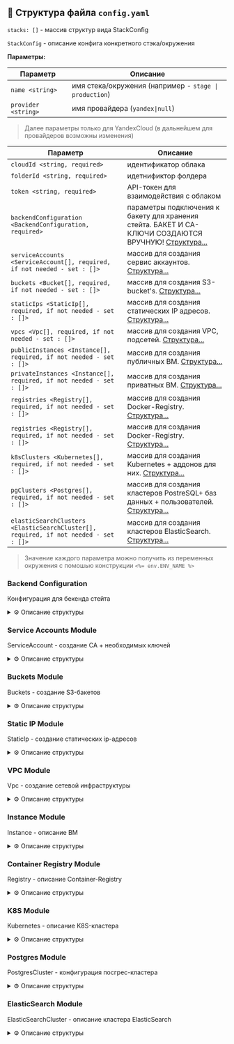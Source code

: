 
## 📝 Структура файла `config.yaml`

`stacks: []` - массив структур вида StackConfig

`StackConfig` - описание конфига конкретного стэка/окружения

**Параметры:**

| Параметр            | Описание                                               |
|---------------------|--------------------------------------------------------|
| `name <string>`     | имя стека/окружения (например - `stage \| production`) |
| `provider <string>` | имя провайдера (`yandex\|null`)                        |

> Далее параметры только для YandexCloud (в дальнейшем для провайдеров возможны изменения)


| Параметр                                                                             | Описание                                                                                                                       |
|--------------------------------------------------------------------------------------|--------------------------------------------------------------------------------------------------------------------------------|
| `cloudId <string, required>`                                                         | идентификатор облака                                                                                                           |
| `folderId <string, required>`                                                        | идетнификтор фолдера                                                                                                           |
| `token <string, required>`                                                           | API-токен для взаимодействия с облаком                                                                                         |
| `backendConfiguration <BackendConfiguration, required>`                              | параметры подключения к бакету для хранения стейта. БАКЕТ И СА-КЛЮЧИ СОЗДАЮТСЯ ВРУЧНУЮ! [Структура...](#backend_сonfiguration) |
| `serviceAccounts <ServiceAccount[], required, if not needed - set : []>`             | массив для создания сервис аккаунтов.  [Структура...](#service_accounts_module)                                                |
| `buckets <Bucket[], required, if not needed - set : []>`                             | массив для создания S3-bucket's. [Структура...](#buckets_module)                                                               |
| `staticIps <StaticIp[], required, if not needed - set : []>`                         | массив для создания статических IP адресов. [Структура...](#static_ip_module)                                                  |
| `vpcs <Vpc[], required, if not needed - set : []>`                                   | массив для создания VPC, подсетей. [Структура...](#vpc_module)                                                                 |
| `publicInstances <Instance[], required, if not needed - set : []>`                   | массив для создания публичных ВМ. [Структура...](#instance_module)                                                             |
| `privateInstances <Instance[], required, if not needed - set : []>`                  | массив для создания приватных ВМ. [Структура...](#instance_module)                                                             |
| `registries <Registry[], required, if not needed - set : []>`                        | массив для создания Docker-Registry. [Структура...](#container_registry_module)                                                |
| `registries <Registry[], required, if not needed - set : []>`                        | массив для создания Docker-Registry. [Структура...](#container_registry_module)                                                |
| `k8sClusters <Kubernetes[], required, if not needed - set : []>`                     | массив для создания Kubernetes + аддонов для них. [Структура...](#k8s_module)                                                  |
| `pgClusters <Postgres[], required, if not needed - set : []>`                        | массив для создания кластеров PostreSQL+ баз данных + пользователей.  [Структура...](#postgres_module)                         |
| `elasticSearchClusters <ElasticSearchCluster[], required, if not needed - set : []>` | массив для создания кластеров ElasticSearch.  [Структура...](#elasticsearch_module)                                            |

> Значение каждого параметра можно получить из переменных окружения с помошью конструкции `<%= env.ENV_NAME %>`

<a name="backend_сonfiguration"></a>
### Backend Configuration

Конфигурация для бекенда стейта

<details>
<summary> ⚙️ Описание структуры</summary>

| Параметр                       | Описание                                        |
|--------------------------------|-------------------------------------------------|
| `bucket <string, required>`    | имя бакета (СОЗДАЕТСЯ РУКАМИ❗)                  |
| `accessKey <string, required>` | аксесс кей для доступа в S3 (СОЗДАЕТСЯ РУКАМИ❗) |
| `secretKey <string, required>` | секрет кей для доступа в S3 (СОЗДАЕТСЯ РУКАМИ❗) |
</details>

<a name="service_accounts_module"></a>
### Service Accounts Module

ServiceAccount - создание СА + необходимых ключей

<details>
<summary> ⚙️ Описание структуры</summary>

| Параметр                                    | Описание                                   |
|---------------------------------------------|--------------------------------------------|
| `name <string, required>`                   | имя СА                                     |
| `description <string, required>`            | описание СА                                |
| `createStaticAccessKey <boolean, required>` | флаг для создания статичного ключа доступа |
| `createAccountKey <boolean, required>`      | флаг для создания аккаунт ключа            |
| `reateIamApiKey <boolean, required>`        | флаг для создания Iam-Api ключа            |
| `folderRoles <string[], required>`          | массив ролей в фолдере для СА              |
</details>

<a name="buckets_module"></a>
### Buckets Module

Buckets - создание S3-бакетов

<details>
<summary> ⚙️ Описание структуры</summary>

| Параметр                                  | Описание                         |
|-------------------------------------------|----------------------------------|
| `name <string, required>`                 | имя бакета                       |
| `acl <string, required>`                  | acl бакета                       |
| `defaultStorageClass <string, required>`  | стораж класс бакета              |
| `versioning <BucketVersioning, required>` | параметры версионирования бакета |

#### BucketVersioning 

| Параметр                      | Описание    |
|-------------------------------|-------------|
| `enabled <boolean, required>` | надо/ненадо |
</details>

<a name="static_ip_module"></a>
### Static IP Module

StaticIp - создание статических ip-адресов

<details>
<summary> ⚙️ Описание структуры</summary>

| Параметр                                            | Описание                 |
|-----------------------------------------------------|--------------------------|
| `name <string, required, unique>`                   | имя для адреса           |
| `zone <string, required>`                           | зона расположения адреса |
| `labels <map(string,string), optional, default {}>` | map для лейблов          |
</details>

<a name="vpc_module"></a>
### VPC Module

Vpc - создание сетевой инфраструктуры

<details>
<summary> ⚙️ Описание структуры</summary>

| Параметр                                                           | Описание                                                                                                                                             |
|--------------------------------------------------------------------|------------------------------------------------------------------------------------------------------------------------------------------------------|
| `name <string, required, unique>`                                  | имя для сети                                                                                                                                         |
| `publicSubnets <Subnet[], required, if not needed - set []>`       | массив публичных подсетей. [Структура...](#subnet_)                                                                                                  |
| `infraSubnets <Subnet[], required, if not needed - set []>`        | массив приватных подсетей. [Структура...](#subnet_)                                                                                                  |
| `addStaticRoute <StaticRoute[], required, if not needed - set []>` | массив дополнительных правил в таблицу маршрутизации - создаст правила в таблицу маршрутизации, которая создается только при включенном nat-instance |
| `natData <NatData, required>`                                      | конфиги для нат-инстанса. [Структура...](#nat_data)                                                                                                  |
| `labels <map(string, string), optional, default {}>`               | лейблы для VPC                                                                                                                                       |

<a name="subnet_"></a>
#### Subnet - подсеть

| Параметр                                             | Описание                       |
|------------------------------------------------------|--------------------------------|
| `name <string, required, unique>`                    | имя подсети                    |
| `subnet <string, required>`                          | CIDR для подсети               |
| `zone <string, required>`                            | зона в которую залетит подсеть |
| `labels <map(string, string), optional, default {}>` | лейблы для подсети             |

#### StaticRoute - дополнительное правило маршрутизации

| Параметр                          | Описание            |
|-----------------------------------|---------------------|
| `name <string, required, unique>` | имя                 |
| `destination <string, required>`  | destination-префикс |
| `next <string, required>`         | next-hop-address    |

<a name="nat_data"></a>
#### NatData - конфиг для Nat-Instance

| Параметр                           | Описание                                             |
|------------------------------------|------------------------------------------------------|
| `enabled <boolean, required>`      | создавать/несоздавать                                |
| `params <NatDataParams, optional>` | конфигурация nat-instance. [Структура...](#nat_conf) |

<a name="nat_conf"></a>
#### NatDataParams - конфиг Nat-Instance

| Параметр                                                                     | Описание                                                                                     |
|------------------------------------------------------------------------------|----------------------------------------------------------------------------------------------|
| `name <string, required, unique>`                                            | имя ВМ                                                                                       |
| `imageId <string, required>`                                                 | ид имаджа для ВМ                                                                             |
| `subnet <string, required>`                                                  | имя подсети, на которой будет расположена ВМ                                                 |
| `userData <string, optional, default = core/data/cloud_config/default.yaml>` | путь до файла с клауд-конфигом                                                               |
| `bootDiskSize <number, optional, default = 10>`                              | размер диска                                                                                 |
| `bootDiskType <string, optional, default = 'network-hdd'>`                   | тип диска                                                                                    |
| `platformId <string, optional, default = 'standard-v2'>`                     | платформа для развертывания ВМ                                                               |
| `cores <number, optional, default = 2>`                                      | количество ЦПУ                                                                               |
| `allowStoppingForUpdate <boolean, optional, default = false>`                | возможность остановки ВМ для обновления                                                      |
| `memory <number, optional, default = 2>`                                     | количество памяти                                                                            |
| `coreFraction <number, optional, default = 100>`                             | core-Fraction                                                                                |
| `staticIp <string, optional>`                                                | имя статического адреса, который будет предоставлен ВМ, если не указать - будет динамический |
| `labels <map(string, string), optional, default = {}>`                       | лейблы для ВМ с nat                                                                          |
</details>

<a name="instance_module"></a>
### Instance Module

Instance - описание ВМ
<details>
<summary> ⚙️ Описание структуры</summary>

| Параметр                                                                     | Описание                                                                                     |
|------------------------------------------------------------------------------|----------------------------------------------------------------------------------------------|
| `name <string, required, unique>`                                            | Имя виртуальной машины                                                                       |
| `imageId <string, required, unique>`                                         | ID образа для ВМ                                                                             |
| `network <string, required, unique>`                                         | Имя VPC в которой будет распологаться ВМ                                                     |
| `subnet <string, required, unique>`                                          | Имя подсети в которой будет распологаться ВМ                                                 |
| `isPublic <boolean, optional, default = false`                               | Флаг для публичного доступа к ВМ                                                             |
| `userData <string, optional, default = core/data/cloud_config/default.yaml>` | путь до файла с клауд-конфигом                                                               |
| `bootDiskSize <number, optional, default = 10>`                              | размер диска                                                                                 |
| `bootDiskType <string, optional, default = 'network-hdd'>`                   | тип диска                                                                                    |
| `resources <InstanceResources, optional>`                                    | описание ресурсов ВМ [Структура...](#instance_resources)                                     |
| `securityGroup <string, optional, default = ''>`                             | имя security-group, которая будет применена к ВМ                                             |
| `staticIp <string, optional>`                                                | имя статического адреса, который будет предоставлен ВМ, если не указать - будет динамический |
| `allowStoppingForUpdate <boolean, optional, default = false>`                | возможность остановки ВМ для обновления                                                      |
| `platformId <string, optional, default = 'standard-v2'>`                     | платформа для развертывания ВМ                                                               |
| `labels <map(string, string), optional, default = {}>`                       | лейблы для ВМ                                                                                |


<a name="instance_resources"></a>
####  Instance Resources

Ресурсы ВМ

| Параметр                                       | Описание       |
|------------------------------------------------|----------------|
| cores <number, optional, default = 2>          | Количество CPU |
| memory <number, optional, default = 2>         | Количество RAM |
| coreFraction <number, optional, default = 100> | CoreFraction   |

</details>

<a name="container_registry_module"></a>
### Container Registry Module

Registry - описание Container-Registry

<details>
<summary> ⚙️ Описание структуры</summary>

| Параметр                                              | Описание                                        |
|-------------------------------------------------------|-------------------------------------------------|
| `name <string, required, unique>`                     | имя для Registry                                |
| `labels <map(string,string), optional, default = {}>` | мапа для лейблов которые повешаются на Registry |
</details>

<a name="k8s_module"></a>
### K8S Module

Kubernetes - описание K8S-кластера

<details>
<summary> ⚙️ Описание структуры</summary>

| Параметр                                                                   | Описание                                                                                                                       |
|----------------------------------------------------------------------------|--------------------------------------------------------------------------------------------------------------------------------|
| `name <string, required, unique>`                                          | имя кластера                                                                                                                   |
| `network <string, required>`                                               | имя VPC на которой будет развернут кластер                                                                                     |
| `subnet <string, required>`                                                | имя подсети на которой будет развернут кластер                                                                                 |
| `clusterSa <string, required>`                                             | имя сервис-аккаунта для мастер-нод                                                                                             |
| `nodesSa <string, required>`                                               | имя сервис-аккаунта для рабочих узлов кластера                                                                                 |
| `workerGroups <KubernetesWorkerGroup[], required, if not needed - set []>` | массив описания групп рабочих узлов. [Структура...](#k8s_worker_group)                                                         |
| `addons <KubernetesAddons, required>`                                      | описание дополнительных компонентов для установки в кластер (ingress, cert-manager, kubeDashbord). [Структура...](#k8s_addons) |
| `isPublic <bollean, optiona, default true>`                                | публичный ли доступ к Api-мастера                                                                                              |
| `version <string, optional, default 1.23>`                                 | версия Kubernetes                                                                                                              |
| `additionalParams <KubernetesAdditionalParams, optional>`                  | дополнительная конфигурация кластера. [Структура...](#k8s_addidional_param)                                                    |
| `labels <map(string,string), optional, default = {}>`                      | лейблы для кластера                                                                                                            |

<a name="k8s_addidional_param"></a>
#### KubernetesAdditionalParams - дополнительная конфигурация кластера (нужно если ставим больше 1 кластера в сеть)

| Параметр           | Описание          |
|--------------------|-------------------|
| `clusterIpv4Range` | CIDR для подов    |
| `serviceIpv4Range` | CIDR для сервисов |

<a name="k8s_worker_group"></a>
#### KubernetesWorkerGroup - описание групп рабочих ущлов для кластера

| Параметр                                                   | Описание                                                                                 |
|------------------------------------------------------------|------------------------------------------------------------------------------------------|
| `name <string, required>`                                  | имя воркер-группы                                                                        |
| `instanceName <string, required>`                          | темплейт для имени конкретного инстанса                                                  |
| `scalePolicy <KubernetesWorkerGroupScalePolicy, optional>` | параметры для управлением количества нод и автоскейлом [Структура...](#k8s_scale_policy) |
| `platformId <string, optional, default standard-v2>`       | id платформы для инстансов                                                               |
| `version <string, optional, default 1.23>`                 | версия k8s на инстансах                                                                  |
| `preepmtible <boolean, optional, default false>`           | прерываемые ли ВМ                                                                        |
| `nodeLabels <map(string,string), optional, default {}>`    | набор лейблов для нод кластера                                                           |
| `nodeTaints <string[], optional, default[]>`               | массив теинтов на нодах для scheduling                                                   |
| `resources <KubernetesWorkerGroupResources, optional>`     | ресурсы для нод кластера [Структура](#k8s_worker_group_resources)                        |
| `nat <boolean, optional, default false>`                   | включать ли нат на нодах                                                                 |
| `autoUpgrade <boolean, optional, default false>`           | включать ли автоапгрейд                                                                  |
| `autoRepair <boolean, optional, default false>`            | включать ли авторепеир                                                                   |
| `labels <map(string,string), optional, default {}>`        | лейблы для группы узлов                                                                  |


<a name="k8s_scale_policy"></a>
#### KubernetesWorkerGroupScalePolicy - параметры для скалирования/размера

| Параметр                                           | Описание                        |
|----------------------------------------------------|---------------------------------|
| `autoScaleMode <boolean, optional, default false>` | включать ли автомасштабирование |
| `fixedScaleSize <number, optional, default 3>`     | размер пула для фиксед-скейла   |
| `autoScaleMin <number, optional, default 1>`       | мин размер для автоскейла       |
| `autoScaleMax <number, optional, default 3>`       | макс размер для автоскейла      |
| `autoScaleInitial <number, optional, default 1>`   | инит размер для автоскейла      |


<a name="k8s_worker_group_resources"></a>
#### KubernetesWorkerGroupResources - описание ресурсов для нод кластера

| Параметр                                           | Описание                 |
|----------------------------------------------------|--------------------------|
| `memory <number, optional, default 16>`            | объем памяти             |
| `cpu <number, optional, default 2>`                | количество ядер          |
| `diskSize <number, optional, default 30>`          | размер диска             |
| `diskType <string, optional, default network-hdd>` | тип диска                |



<a name="k8s_addons"></a>
#### KubernetesAddons - конфигурация доп компонентов для установки в кластер

| Параметр                                                | Описание                                                                                      |
|---------------------------------------------------------|-----------------------------------------------------------------------------------------------|
| `ingress <KubernetesAddonsIngress, required>`           | описание установки ingress-nginx-контроллера. [Структура...](#k8s_addons_ingress)             |
| `certManager <KubernetesAddonsCertManager, required>`   | описание установки cert-manager. [Структура...](#k8s_addons_cert)                             |
| `dashboard <KubernetesAddonsDashboard, required>`       | описание установки kube-Dashbord. [Структура...](#k8s_addons_dash)                            |
| `s3Storage <KubernetesS3Storage, required>`             | описание установки s3-storage-class в кластер. [Структура...](#k8s_addons_s3)                 |
| `manifests <KubernetesAdditionalManifest, required>`    | описание установки дополнительных манифестов в кластер. [Структура...](#k8s_addons_manifests) |

<a name="k8s_addons_ingress"></a>
#### KubernetesAddonsIngress - конфигурация Nginx-ingress-контроллера

| Параметр                                                                 | Описание                                                                                            |
|--------------------------------------------------------------------------|-----------------------------------------------------------------------------------------------------|
| `enabled <boolean, required>`                                            | ставить/неставить                                                                                   |
| `chartVersion <string, optional, default 4.6.0>`                         | версия Helm-Chart                                                                                   |
| `values <string, optional, default core/data/values/ingress-nginx.yaml>` | путь до файла с значениями для Helm-Chart                                                           |
| `staticIp <string, optional, default ‘’>`                                | имя статического ip-адреса если надо повешать на балансер, если не указать - создастся динамический |
| `set <KubernetesHelmReleaseSet[], optional, default []>`                 | массив сетов для Helm-Chart. [Структура...](#k8s_helm)                                              |


<a name="k8s_addons_cert"></a>
#### KubernetesAddonsCertManager - конфигурация Cert-Manager

| Параметр                                                                        | Описание                                               |
|---------------------------------------------------------------------------------|--------------------------------------------------------|
| `enabled <boolean, required>`                                                   | ставить или нет                                        |
| `chartVersion <string, optional, default v1.11.0>`                              | версия Helm-Chart                                      |
| `values <string, optional, default core/data/values/cert-manager.yaml>`         | путь до файла с значениями для Helm-Chart              |
| `set <KubernetesHelmReleaseSet[], optional, default []>`                        | массив сетов для Helm-Chart. [Структура...](#k8s_helm) |
| `issuerData <string, optional, default core/data/manifests/clusterissuer.yaml>` | путь до файла с манифестом для cluster-isshuer         |

<a name="k8s_addons_dash"></a>
#### KubernetesAddonsDashboard - конфигурация для Kubernetes-Dashboard

| Параметр                                                             | Описание                                               |
|----------------------------------------------------------------------|--------------------------------------------------------|
| `enabled <boolean, required>`                                        | ставить или нет                                        |
| `chartVersion <string, optional, default 6.0.7>`                     | версия для Helm-Chart                                  |
| `values <string, optional, default core/data/values/dashboard.yaml>` | путь до файла с значением для Helm-Chart               |
| `set <KubernetesHelmReleaseSet[], optional, default []>`             | массив сетов для Helm-Chart. [Структура...](#k8s_helm) |
| `createAdmin <boolean, optional, default false>`                     | создавать ли пользователя + токен для доступа к борде  |

<a name="k8s_helm"></a>
#### KubernetesHelmReleaseSet - сеты для Helm-Chart

| Параметр                   | Описание            |
|----------------------------|---------------------|
| `name <string, required>`  | имя переменной      |
| `value <string, required>` | значение переменной |


<a name="k8s_addons_manifests"></a>
#### KubernetesAdditionalManifest - дополнительные манифесты

| Параметр                  | Описание           |
|---------------------------|--------------------|
| `name <string, required>` | имя манифеста      |
| `path <string, required>` | путь до yaml-файла |
</details>


<a name="postgres_module"></a>
### Postgres Module

PostgresCluster - конфигурация посгрес-кластера

<details>
<summary> ⚙️ Описание структуры</summary>

| Параметр                                                         | Описание                                                |
|------------------------------------------------------------------|---------------------------------------------------------|
| `name <string, required, unique>`                                | имя кластера                                            |
| `network <string, required>`                                     | имя сети в которой будет развернут кластер              |
| `subnet <string, required>`                                      | имя подсети в которой будет развернут кластер           |
| `version <string, required>`                                     | версия Postgres                                         |
| `environment <string, required>`                                 | имя окружения                                           |
| `resources <PostgresClusterResources, required>`                 | ресурсы для кластера                                    |
| `databases <PostgresDatabase[], required, if not needed set []>` | массив баз данных для создания в кластере               |
| `addUsers <PostgresAddUser[], required, if not needed set []>`   | массив дополнительных пользователей в кластере посгреса |
| `labels <map(string,string), optional, default {}>`              | лейблы для кластера                                     |

#### PostgresCLusterResources - описание ресурсов для кластера

| Параметр                            | Описание                                            |
|-------------------------------------|-----------------------------------------------------|
| `resourcePreset <string, required>` | имя пресета конфигурации для кластера (cpu, память) |
| `diskSize <number, required>`       | размер диска                                        |
| `diskType <string, required>`       | тип диска                                           |

#### PostgresDatabase - описание базы данных для создания внутри кластера

| Параметр                                                  | Описание                                      |
|-----------------------------------------------------------|-----------------------------------------------|
| `userName <string, required>`                             | имя owner для базы                            |
| `dbName <string, required>`                               | имя базы данных                               |
| `connLimit <number, optional, default 10>`                | лимит connections к базе                      |
| `userGrants <string[], optional, default []>`             | массив доп грантов которые будут выданы owner |
| `extenstions <PostgresExtension[], optional, default []>` | набор extenstions которые поставятся в базу   |

#### PostgresExtension - доп extenstions для БД

| Параметр                  | Описание       |
|---------------------------|----------------|
| `name <string, required>` | имя extenstion |

#### PostgresAddUser - дополнительные пользователи для кластера

| Параметр                                           | Описание                                                 |
|----------------------------------------------------|----------------------------------------------------------|
| `name <string, required>`                          | имя пользователя                                         |
| `connLimit <number, optional, default 10>`         | лимит connections                                        |
| `userGrants <string[], optional, default []>`      | массив грантов для пользователя                          |
| `databasesAccess <string[], optional, default []>` | массив имен БД к которым пользователь будет иметь доступ |
</details>

<a name="elasticsearch_module"></a>
### ElasticSearch Module

ElasticSearchCluster - описание кластера ElasticSearch

<details>
<summary> ⚙️ Описание структуры</summary>

| Параметр                                            | Описание                                                             |
|-----------------------------------------------------|----------------------------------------------------------------------|
| `name <string, required>`                           | имя кластера                                                         |
| `network <string, required>`                        | имя vpc, в которой будет запущен кластер                             |
| `subnet <string, required>`                         | имя подсети, на которой будет запущен кластер                        |
| `environment <string, required>`                    | имя окружения                                                        |
| `isPublic <boolean, optional, default = false>`     | предоставление публичного доступа к кластеру                         |
| `config <ElasticSearchCLusterConfig, optional>`     | конфигурация кластера [Структура...](#elastic_search_cluster_config) |
| `labels <map(string,string), optional, default {}>` | лейблы для кластера                                                  |


<a name="elastic_search_cluster_config"></a>
#### ElasticSearchCLusterConfig - параметры кластера

| Параметр                                              | Описание                                                                       |
|-------------------------------------------------------|--------------------------------------------------------------------------------|
| `dataNode <ElasticSearchClusterNodeConfig, optional>` | конфигурация ноды кластера [Структура...](#elastic_search_cluster_node_config) |
| `version <string, optional, default = 7.17>`          | версия ElasticSearch                                                           |
| `edition <string, optional, default = basic>`         | редакция ElasticSearch                                                         |
| `plugins <string[], optional, default = []>`          | массив плагинов                                                                |


<a name="elastic_search_cluster_node_config"></a>
#### ElasticSearchClusterNodeConfig - конфигурация ноды кластера

| Параметр                                                  | Описание     |
|-----------------------------------------------------------|--------------|
| `resources <ElasticSearchClusterNodeResources, optional>` | ресурсы ноды |

#### ElasticSearchClusterNodeResources

| Параметр                            | Описание                                        |
|-------------------------------------|-------------------------------------------------|
| `resourcePreset <string, required>` | имя пресета конфигурации для ноды (cpu, память) |
| `diskSize <number, required>`       | размер диска                                    |
| `diskType <string, required>`       | тип диска                                       |
</details>
